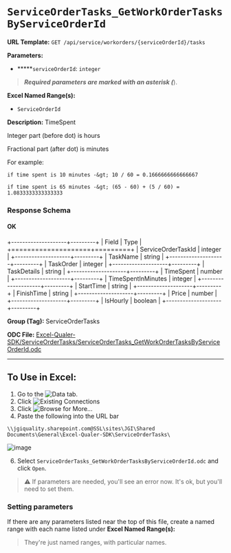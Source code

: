 # `ServiceOrderTasks_GetWorkOrderTasksByServiceOrderId`

**URL Template:**
`GET /api/service/workorders/{serviceOrderId}/tasks`

**Parameters:**
- *****`serviceOrderId`: `integer`


> *****Required parameters are marked with an asterisk (*****).

**Excel Named Range(s):**
- `ServiceOrderId`


**Description:**
TimeSpent
Integer part (before dot) is hours
Fractional part (after dot) is minutes
For example:
    if time spent is 10 minutes -&gt; 10 / 60 = 0.1666666666666667
    if time spent is 65 minutes -&gt; (65 - 60) + (5 / 60) = 1.0833333333333333

### Response Schema

#### OK
+--------------------+---------+
| Field              | Type    |
+====================+=========+
| ServiceOrderTaskId | integer |
+--------------------+---------+
| TaskName           | string  |
+--------------------+---------+
| TaskOrder          | integer |
+--------------------+---------+
| TaskDetails        | string  |
+--------------------+---------+
| TimeSpent          | number  |
+--------------------+---------+
| TimeSpentInMinutes | integer |
+--------------------+---------+
| StartTime          | string  |
+--------------------+---------+
| FinishTime         | string  |
+--------------------+---------+
| Price              | number  |
+--------------------+---------+
| IsHourly           | boolean |
+--------------------+---------+

**Group (Tag):**
ServiceOrderTasks

**ODC File:**
[Excel-Qualer-SDK/ServiceOrderTasks/ServiceOrderTasks_GetWorkOrderTasksByServiceOrderId.odc](https://github.com/Johnson-Gage-Inspection-Inc/qualer-sdk-odc/blob/main/Excel-Qualer-SDK/ServiceOrderTasks/ServiceOrderTasks_GetWorkOrderTasksByServiceOrderId.odc)

---

To Use in Excel:
---

1. Go to the ![`Data`](https://github.com/user-attachments/assets/da437a70-57b3-4c5b-bb01-4910ece19ed1)
 tab.
3. Click ![Existing Connections](https://github.com/user-attachments/assets/a2f1ed67-b2e0-4c23-ac90-68c870e60289)
4. Click ![`Browse for More...`](https://github.com/user-attachments/assets/8e698494-6865-41e7-b6fa-043aea81809a)
5. Paste the following into the URL bar
```
\\jgiquality.sharepoint.com@SSL\sites\JGI\Shared Documents\General\Excel-Qualer-SDK\ServiceOrderTasks\
```

![image](https://github.com/user-attachments/assets/1e1a8d87-0377-446d-aaf5-d78562991db3)

6. Select `ServiceOrderTasks_GetWorkOrderTasksByServiceOrderId.odc` and click `Open`.

> ⚠️ If parameters are needed, you'll see an error now. It's ok, but you'll need to set them.

### Setting parameters
If there are any parameters listed near the top of this file, create a named range with each name listed under **Excel Named Range(s):**
> They're just named ranges, with particular names.
